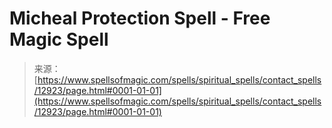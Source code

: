 <!--yml

category: 未分类

date: 2024-06-12 18:50:56

-->

# Micheal Protection Spell - Free Magic Spell

> 来源：[https://www.spellsofmagic.com/spells/spiritual_spells/contact_spells/12923/page.html#0001-01-01](https://www.spellsofmagic.com/spells/spiritual_spells/contact_spells/12923/page.html#0001-01-01)
